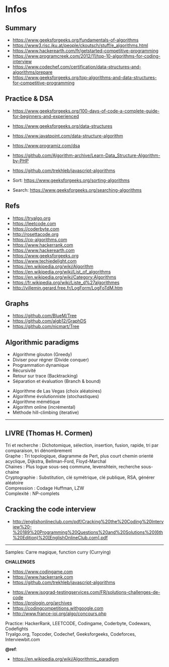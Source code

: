 # Infos

Summary
---
+ https://www.geeksforgeeks.org/fundamentals-of-algorithms
+ https://www3.risc.jku.at/people/ckoutsch/stuff/e_algorithms.html
+ https://www.hackerearth.com/fr/getstarted-competitive-programming
+ https://www.programcreek.com/2012/11/top-10-algorithms-for-coding-interview
+ https://www.codechef.com/certification/data-structures-and-algorithms/prepare
+ https://www.geeksforgeeks.org/top-algorithms-and-data-structures-for-competitive-programming

Practice & DSA
---
* https://www.geeksforgeeks.org/100-days-of-code-a-complete-guide-for-beginners-and-experienced
* https://www.geeksforgeeks.org/data-structures
* https://www.javatpoint.com/data-structure-algorithm
* https://www.programiz.com/dsa
* https://github.com/Algorithm-archive/Learn-Data_Structure-Algorithm-by-PHP
* https://github.com/trekhleb/javascript-algorithms

* Sort: https://www.geeksforgeeks.org/sorting-algorithms
* Search: https://www.geeksforgeeks.org/searching-algorithms

Refs
---
- https://tryalgo.org
- https://leetcode.com
- https://coderbyte.com
- http://rosettacode.org
- https://cp-algorithms.com
- https://www.hackerrank.com
- https://www.hackerearth.com
- https://www.geeksforgeeks.org
- https://www.techiedelight.com
- https://en.wikipedia.org/wiki/Algorithm
- https://en.wikipedia.org/wiki/List_of_algorithms
- https://en.wikipedia.org/wiki/Category:Algorithms
- https://fr.wikipedia.org/wiki/Liste_d%27algorithmes
- http://villemin.gerard.free.fr/LogForm/LogFoTdM.htm

Graphs
---
- https://github.com/BlueM/Tree
- https://github.com/algb12/GraphDS
- https://github.com/nicmart/Tree

Algorithmic paradigms
---
+ Algorithme glouton (Greedy)
+ Diviser pour régner (Divide conquer)
+ Programmation dynamique
+ Récursivité
+ Retour sur trace (Backtracking)
+ Séparation et évaluation (Branch & bound)

* Algorithme de Las Vegas (choix aléatoires)
* Algorithme évolutionniste (stochastiques)
* Algorithme mémétique
* Algorithm online (incrémental)
* Méthode hill-climbing (iterative)

---
## LIVRE  (Thomas H. Cormen)
Tri et recherche : Dichotomique, sélection, insertion, fusion, rapide, tri par comparaison, tri dénombrement  
Graphe : Tri topologique, diagramme de Pert, plus court chemin orienté acyclique, Dijkstra, Bellman-Ford, Floyd-Marchal  
Chaines : Plus logue sous-seq commune, levenshtein, recherche sous-chaine  
Cryptographie : Substitution, clé symétrique, clé publique, RSA, générer aléatoire  
Compression : Codage Huffman, LZW  
Complexité : NP-complets  

## Cracking the code interview
- http://englishonlineclub.com/pdf/Cracking%20the%20Coding%20Interview%20-%20189%20Programming%20Questions%20and%20Solutions%20(6th%20Edition)%20[EnglishOnlineClub.com].pdf

---
Samples: Carre magique, function curry (Currying)  

**CHALLENGES**
* https://www.codingame.com
* https://www.hackerrank.com
* https://github.com/trekhleb/javascript-algorithms

- https://www.isograd-testingservices.com/FR/solutions-challenges-de-code
- https://prologin.org/archives
- https://codingcompetitions.withgoogle.com
- http://www.france-ioi.org/algo/concours.php
  
Practice: HackerRank, LEETCODE, Codingame, Coderbyte, Codewars, Codefights  
Tryalgo.org, Topcoder, Codechef, Geeksforgeeks, Codeforces, Interviewbit.com   

**@ref**: 
- https://en.wikipedia.org/wiki/Algorithmic_paradigm
